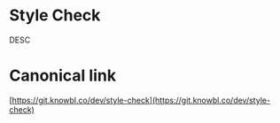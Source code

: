 # Style Check

DESC

# Canonical link

[https://git.knowbl.co/dev/style-check](https://git.knowbl.co/dev/style-check)
